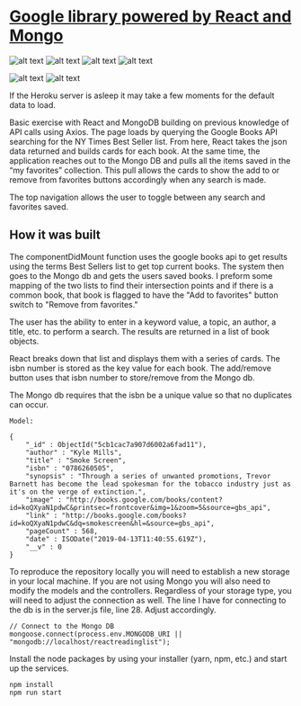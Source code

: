 # [Google library powered by React and Mongo](https://react-myreading-library.herokuapp.com/)

![alt text](https://img.shields.io/badge/uses-Node-brightgreen.svg) ![alt text](https://img.shields.io/badge/uses-Mongo-brightgreen.svg) ![alt text](https://img.shields.io/badge/uses-Express-brightgreen.svg) ![alt text](https://img.shields.io/badge/uses-Axios-brightgreen.svg)

![alt text](https://img.shields.io/badge/uses-React-blue.svg)  ![alt text](https://img.shields.io/badge/uses-Bootstrap-blue.svg)

If the Heroku server is asleep it may take a few moments for the default data to load.

Basic exercise with React and MongoDB building on previous knowledge of API calls using Axios. The page loads by querying the Google Books API searching for the NY Times Best Seller list. From here, React takes the json data returned and builds cards for each book. At the same time, the application reaches out to the Mongo DB and pulls all the items saved in the “my favorites” collection. This pull allows the cards to show the add to or remove from favorites buttons accordingly when any search is made.

The top navigation allows the user to toggle between any search and favorites saved.

## How it was built
The componentDidMount function uses the google books api to get results using the terms Best Sellers list to get top current books. The system then goes to the Mongo db and gets the users saved books. I preform some mapping of the two lists to find their intersection points and if there is a common book, that book is flagged to have the "Add to favorites" button switch to "Remove from favorites." 

The user has the ability to enter in a keyword value, a topic, an author, a title, etc. to perform a search. The results are returned in a list of book objects.

React breaks down that list and displays them with a series of cards. The isbn number is stored as the key value for each book. The add/remove button uses that isbn number to store/remove from the Mongo db.

The Mongo db requires that the isbn be a unique value so that no duplicates can occur.

```
Model:

{
    "_id" : ObjectId("5cb1cac7a907d6002a6fad11"),
    "author" : "Kyle Mills",
    "title" : "Smoke Screen",
    "isbn" : "0786260505",
    "synopsis" : "Through a series of unwanted promotions, Trevor Barnett has become the lead spokesman for the tobacco industry just as it's on the verge of extinction.",
    "image" : "http://books.google.com/books/content?id=koQXyaN1pdwC&printsec=frontcover&img=1&zoom=5&source=gbs_api",
    "link" : "http://books.google.com/books?id=koQXyaN1pdwC&dq=smokescreen&hl=&source=gbs_api",
    "pageCount" : 568,
    "date" : ISODate("2019-04-13T11:40:55.619Z"),
    "__v" : 0
}

```

To reproduce the repository locally you will need to establish a new storage in your local machine. If you are not using Mongo you will also need to modify the models and the controllers. Regardless of your storage type, you will need to adjust the connection as well. The line I have for connecting to the db is in the server.js file, line 28. Adjust accordingly. 
```
// Connect to the Mongo DB
mongoose.connect(process.env.MONGODB_URI || "mongodb://localhost/reactreadinglist");

```
Install the node packages by using your installer (yarn, npm, etc.) and start up the services.
```
npm install
npm run start
```

